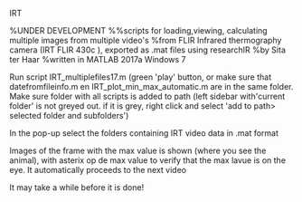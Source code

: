 IRT

%UNDER DEVELOPMENT
%%scripts for loading,viewing, calculating multiple images from multiple video's 
%from FLIR Infrared thermography camera (IRT FLIR 430c ), exported as .mat files using researchIR 
%by Sita ter Haar
%written in MATLAB 2017a Windows 7


Run script IRT_multiplefiles17.m (green 'play' button, or make sure that datefromfileinfo.m en IRT_plot_min_max_automatic.m are in the same folder.
Make sure folder with all scripts is added to path (left sidebar with'current folder' is not greyed out. if it is grey, right click and select 'add to path> selected folder and subfolders')

In the pop-up select the folders containing IRT video data in .mat format

Images of the frame with the max value is shown (where you see the animal), with asterix op de max value to verify that the max lavue is on the eye. It automatically proceeds to the next video

It may take a while before it is done!

